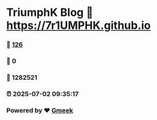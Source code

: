 # TriumphK Blog :link: https://7r1UMPHK.github.io 
### :page_facing_up: [126](https://7r1UMPHK.github.io/tag.html) 
### :speech_balloon: 0 
### :hibiscus: 1282521 
### :alarm_clock: 2025-07-02 09:35:17 
### Powered by :heart: [Gmeek](https://github.com/Meekdai/Gmeek)
